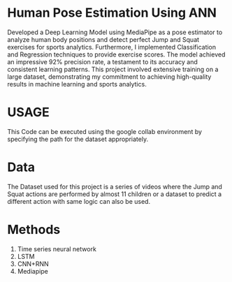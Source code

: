 # Human Pose Estimation Using ANN
Developed a Deep Learning Model using MediaPipe as a pose estimator to analyze human body positions and detect perfect Jump and Squat exercises for sports analytics. Furthermore, I implemented Classification and Regression techniques to provide exercise scores. The model achieved an impressive 92% precision rate, a testament to its accuracy and consistent learning patterns. This project involved extensive training on a large dataset, demonstrating my commitment to achieving high-quality results in machine learning and sports analytics.

# USAGE
This Code can be executed using the google collab environment by specifying the path for the dataset appropriately.

# Data
The Dataset used for this project is a series of videos where the Jump and Squat actions are performed by almost 11 children or a dataset to predict a different action with same logic can also be used.

# Methods
1. Time series neural network
2. LSTM
3. CNN+RNN
4. Mediapipe

